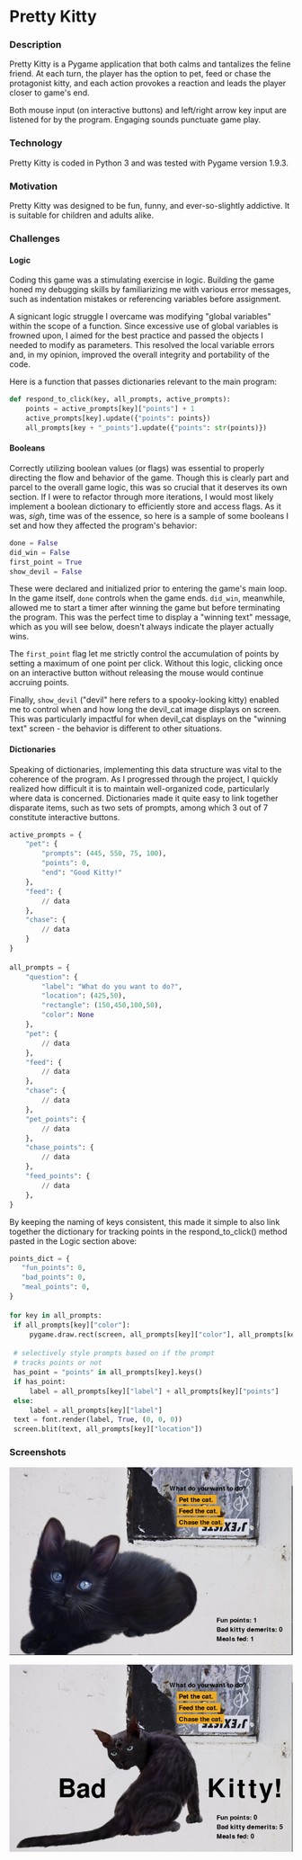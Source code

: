 # Pretty Kitty

### Description
Pretty Kitty is a Pygame application that both calms and tantalizes the feline friend. At each turn, the player has the option to pet, feed or chase the protagonist kitty, and each action provokes a reaction and leads the player closer to game's end.

Both mouse input (on interactive buttons) and left/right arrow key input are listened for by the program. Engaging sounds punctuate game play.

### Technology
Pretty Kitty is coded in Python 3 and was tested with Pygame version 1.9.3.

### Motivation
Pretty Kitty was designed to be fun, funny, and ever-so-slightly addictive. It is suitable for children and adults alike.

### Challenges

#### Logic
Coding this game was a stimulating exercise in logic. Building the game honed my debugging skills by familiarizing me with various error messages, such as indentation mistakes or referencing variables before assignment.

A signicant logic struggle I overcame was modifying "global variables" within the scope of a function. Since excessive use of global variables is frowned upon, I aimed for the best practice and passed the objects I needed to modify as parameters. This resolved the local variable errors and, in my opinion, improved the overall integrity and portability of the code.

Here is a function that passes dictionaries relevant to the main program:

```python
def respond_to_click(key, all_prompts, active_prompts):
    points = active_prompts[key]["points"] + 1
    active_prompts[key].update({"points": points})
    all_prompts[key + "_points"].update({"points": str(points)})
```

#### Booleans
Correctly utilizing boolean values (or flags) was essential to properly directing the flow and behavior of the game. Though this is clearly part and parcel to the overall game logic, this was so crucial that it deserves its own section. If I were to refactor through more iterations, I would most likely implement a boolean dictionary to efficiently store and access flags. As it was, *sigh*, time was of the essence, so here is a sample of some booleans I set and how they affected the program's behavior:

```python
done = False
did_win = False
first_point = True
show_devil = False
```
These were declared and initialized prior to entering the game's main loop. In the game itself, `done` controls when the game ends. `did_win`, meanwhile, allowed me to start a timer after winning the game but before terminating the program. This was the perfect time to display a "winning text" message, which as you will see below, doesn't always indicate the player actually wins.

The `first_point` flag let me strictly control the accumulation of points by setting a maximum of one point per click. Without this logic, clicking once on an interactive button without releasing the mouse would continue accruing points.

Finally, `show_devil` ("devil" here refers to a spooky-looking kitty) enabled me to control when and how long the devil_cat image displays on screen. This was particularly impactful for when devil_cat displays on the "winning text" screen - the behavior is different to other situations.

#### Dictionaries
Speaking of dictionaries, implementing this data structure was vital to the coherence of the program. As I progressed through the project, I quickly realized how difficult it is to maintain well-organized code, particularly where data is concerned. Dictionaries made it quite easy to link together disparate items, such as two sets of prompts, among which 3 out of 7 constitute interactive buttons.
 
```python
active_prompts = {
    "pet": {
        "prompts": (445, 550, 75, 100),
        "points": 0,
        "end": "Good Kitty!"
    },
    "feed": {
        // data
    },
    "chase": {
        // data
    }
}

all_prompts = {
    "question": {
        "label": "What do you want to do?",
        "location": (425,50),
        "rectangle": (150,450,100,50),
        "color": None
    },
    "pet": {
        // data
    },
    "feed": {
        // data
    },
    "chase": {
        // data
    },
    "pet_points": {
        // data
    },
    "chase_points": {
        // data
    },
    "feed_points": {
        // data
    },
}
```

By keeping the naming of keys consistent, this made it simple to also link together the dictionary for tracking points in the respond_to_click() method pasted in the Logic section above:

 ```python
points_dict = {
    "fun_points": 0,
    "bad_points": 0,
    "meal_points": 0,
}

for key in all_prompts:
  if all_prompts[key]["color"]:
      pygame.draw.rect(screen, all_prompts[key]["color"], all_prompts[key]["rectangle"])

  # selectively style prompts based on if the prompt
  # tracks points or not
  has_point = "points" in all_prompts[key].keys()
  if has_point:
      label = all_prompts[key]["label"] + all_prompts[key]["points"]
  else:
      label = all_prompts[key]["label"]
  text = font.render(label, True, (0, 0, 0))
  screen.blit(text, all_prompts[key]["location"])
```
### Screenshots
![Cute Kitty](https://github.com/jko113/pretty_kitty/blob/master/images/cute_kitty.png)

![Bad Kitty](https://github.com/jko113/pretty_kitty/blob/master/images/bad_kitty.png)
